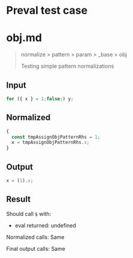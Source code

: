 # Preval test case

# obj.md

> normalize > pattern > param > _base > obj
>
> Testing simple pattern normalizations

## Input

`````js filename=intro
for ({ x } = 1;false;) y;
`````

## Normalized

`````js filename=intro
{
  const tmpAssignObjPatternRhs = 1;
  x = tmpAssignObjPatternRhs.x;
}
`````

## Output

`````js filename=intro
x = (1).x;
`````

## Result

Should call `$` with:
 - eval returned: undefined

Normalized calls: Same

Final output calls: Same
